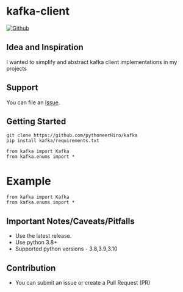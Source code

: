 # kafka-client

[![Github](https://github.com/pythoneerHiro/kafka/actions/workflows/python-package.yml/badge.svg?branch=main)](https://github.com/pythoneerHiro/kafka/actions/workflows/python-package.yml)

## Idea and Inspiration

I wanted to simplify and abstract kafka client implementations in my projects

## Support

You can file an [Issue](https://github.com/pythoneerHiro/kafka/issues/new).

## Getting Started

```shell
git clone https://github.com/pythoneerHiro/kafka
pip install kafka/requirements.txt
```

```python3
from kafka import Kafka
from kafka.enums import *
```

# Example

```python3
from kafka import Kafka
from kafka.enums import *
```

## Important Notes/Caveats/Pitfalls

- Use the latest release.
- Use python 3.8+
- Supported python versions - 3.8,3.9,3.10

## Contribution

- You can submit an issue or create a Pull Request (PR)
